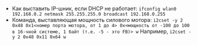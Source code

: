  * Как выставить IP-шник, если DHCP не работает: 
   `ifconfig wlan0 192.168.0.2 netmask 255.255.255.0 broadcast 192.168.0.255`
 * Команда, выставляющая мощность силового мотора: 
   `i2cset -y 2 0x48 0x1<номер порта мотора, от 1 до 4> 0x<мощность от -100 до 100 в 16-чной системе, 1 байт (т.е. -5 - это FB)> w` 
   Например, 
   `i2cset -y 2 0x48 0x11 0x64 w`
